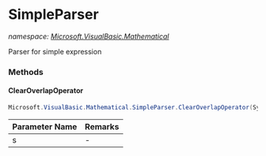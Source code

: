 ﻿# SimpleParser
_namespace: [Microsoft.VisualBasic.Mathematical](./index.md)_

Parser for simple expression



### Methods

#### ClearOverlapOperator
```csharp
Microsoft.VisualBasic.Mathematical.SimpleParser.ClearOverlapOperator(System.String@)
```


|Parameter Name|Remarks|
|--------------|-------|
|s|-|



